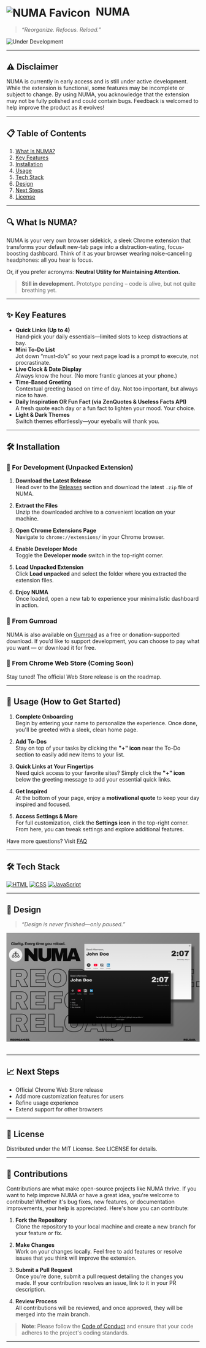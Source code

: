 
# <img src="assets/favicon.ico" alt="NUMA Favicon" width="24" style="vertical-align:middle;margin-right:8px;"/> NUMA  
> _“Reorganize. Refocus. Reload.”_  

![Under Development](https://img.shields.io/badge/status-in%20development-yellow)

---

## ⚠️ Disclaimer

NUMA is currently in early access and is still under active development. While the extension is functional, some features may be incomplete or subject to change. By using NUMA, you acknowledge that the extension may not be fully polished and could contain bugs. Feedback is welcomed to help improve the product as it evolves!

---

## 📋 Table of Contents

1. [What Is NUMA?](#what-is-NUMA)  
2. [Key Features](#key-features--expected)  
3. [Installation](#installation)  
4. [Usage](#usage)
5. [Tech Stack](#tech-stack)
6. [Design](#design)  
7. [Next Steps](#next-steps)  
8. [License](#license)

---

## 🔍 What Is NUMA?

NUMA is your very own browser sidekick, a sleek Chrome extension that transforms your default new-tab page into a distraction-eating, focus-boosting dashboard. Think of it as your browser wearing noise-canceling headphones: all you hear is focus.

Or, if you prefer acronyms: **Neutral Utility for Maintaining Attention.**

> **Still in development.** Prototype pending – code is alive, but not quite breathing yet.

---

## ✨ Key Features

- **Quick Links (Up to 4)**  
  Hand‑pick your daily essentials—limited slots to keep distractions at bay.
- **Mini To‑Do List**  
  Jot down “must‑do’s” so your next page load is a prompt to execute, not procrastinate.
- **Live Clock & Date Display**  
  Always know the hour. (No more frantic glances at your phone.)
- **Time-Based Greeting**  
  Contextual greeting based on time of day. Not too important, but always nice to have.
- **Daily Inspiration OR Fun Fact (via ZenQuotes & Useless Facts API)**  
  A fresh quote each day or a fun fact to lighten your mood. Your choice.
- **Light & Dark Themes**  
  Switch themes effortlessly—your eyeballs will thank you.

---

## 🛠️ Installation

### 🔧 For Development (Unpacked Extension)

1. **Download the Latest Release**  
   Head over to the [Releases](https://github.com/nitintonypaul/numa/releases) section and download the latest `.zip` file of NUMA.

2. **Extract the Files**  
   Unzip the downloaded archive to a convenient location on your machine.

3. **Open Chrome Extensions Page**  
   Navigate to `chrome://extensions/` in your Chrome browser.

4. **Enable Developer Mode**  
   Toggle the **Developer mode** switch in the top-right corner.

5. **Load Unpacked Extension**  
   Click **Load unpacked** and select the folder where you extracted the extension files.

6. **Enjoy NUMA**  
   Once loaded, open a new tab to experience your minimalistic dashboard in action.

### 🛒 From Gumroad
NUMA is also available on [Gumroad](https://nitintonypaul.gumroad.com/l/numa) as a free or donation-supported download. If you’d like to support development, you can choose to pay what you want — or download it for free.

### 🛒 From Chrome Web Store (Coming Soon)

Stay tuned! The official Web Store release is on the roadmap.

---

## 🚀 Usage (How to Get Started)

1. **Complete Onboarding**  
   Begin by entering your name to personalize the experience. Once done, you'll be greeted with a sleek, clean home page.

2. **Add To-Dos**  
   Stay on top of your tasks by clicking the **"+" icon** near the To-Do section to easily add new items to your list.

3. **Quick Links at Your Fingertips**  
   Need quick access to your favorite sites? Simply click the **"+" icon** below the greeting message to add your essential quick links.

4. **Get Inspired**  
   At the bottom of your page, enjoy a **motivational quote** to keep your day inspired and focused.

5. **Access Settings & More**  
   For full customization, click the **Settings icon** in the top-right corner. From here, you can tweak settings and explore additional features.

Have more questions? Visit [FAQ](https://github.com/nitintonypaul/numa/blob/main/assets/FAQ.md)


---

## 🛠️ Tech Stack

[![HTML](https://img.shields.io/badge/HTML-%23E34F26.svg?logo=html5&logoColor=white)](#)
[![CSS](https://img.shields.io/badge/CSS-1572B6?logo=css3&logoColor=fff)](#)
[![JavaScript](https://img.shields.io/badge/JavaScript-F7DF1E?logo=javascript&logoColor=000)](#)

---

## 📸 Design

> _“Design is never finished—only paused.”_

<div align="center">
  <img src="assets/NUMA-preview.png" alt="NUMA preview" />
</div><br>

---

## 📈 Next Steps

- Official Chrome Web Store release
- Add more customization features for users
- Refine usage experience
- Extend support for other browsers

---

## 📜 License

Distributed under the MIT License. See LICENSE for details.

---

## 🤝 Contributions

Contributions are what make open-source projects like NUMA thrive. If you want to help improve NUMA or have a great idea, you're welcome to contribute! Whether it's bug fixes, new features, or documentation improvements, your help is appreciated. Here's how you can contribute:

1. **Fork the Repository**  
   Clone the repository to your local machine and create a new branch for your feature or fix.

2. **Make Changes**  
   Work on your changes locally. Feel free to add features or resolve issues that you think will improve the extension.

3. **Submit a Pull Request**  
   Once you’re done, submit a pull request detailing the changes you made. If your contribution resolves an issue, link to it in your PR description.

4. **Review Process**  
   All contributions will be reviewed, and once approved, they will be merged into the main branch.

> **Note**: Please follow the [Code of Conduct](https://github.com/nitintonypaul/numa/blob/main/assets/code-of-conduct.md) and ensure that your code adheres to the project's coding standards.

---


